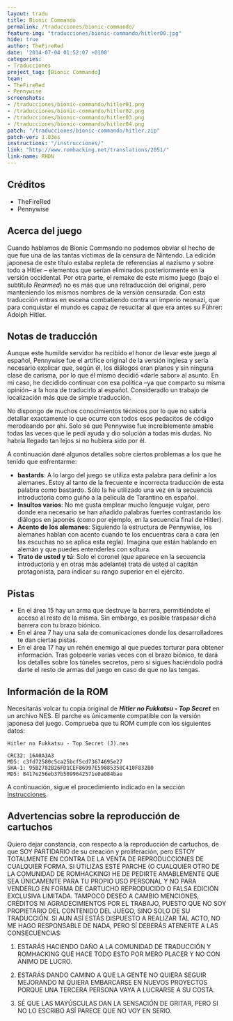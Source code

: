 ```yaml
---
layout: tradu
title: Bionic Commando
permalink: /traducciones/bionic-commando/
feature-img: "traducciones/bionic-commando/hitler00.jpg"
hide: true
author: TheFireRed
date: '2014-07-04 01:52:07 +0100'
categories:
- Traducciones
project_tag: [Bionic Commando]
team:
- TheFireRed
- Pennywise
screenshots:
- /traducciones/bionic-commando/hitler01.png
- /traducciones/bionic-commando/hitler02.png
- /traducciones/bionic-commando/hitler03.png
- /traducciones/bionic-commando/hitler04.png
patch: "/traducciones/bionic-commando/hitler.zip"
patch-ver: 1.03es
instructions: "/instrucciones/"
link: "http://www.romhacking.net/translations/2051/"
link-name: RHDN
---
```

## Créditos
- TheFireRed
- Pennywise

## Acerca del juego
Cuando hablamos de Bionic Commando no podemos obviar el hecho de que fue una de las tantas víctimas de la censura de Nintendo. La edición japonesa de este título estaba repleta de referencias al nazismo y sobre todo a Hitler – elementos que serían eliminados posteriormente en la versión occidental. Por otra parte, el remake de este mismo juego (bajo el subtítulo *Rearmed*) no es más que una retraducción del original, pero manteniendo los mismos nombres de la versión censurada. Con esta traducción entras en escena combatiendo contra un imperio neonazi, que para conquistar el mundo es capaz de resucitar al que era antes su Führer: Adolph Hitler.

## Notas de traducción
Aunque este humilde servidor ha recibido el honor de llevar este juego al español, Pennywise fue el artífice original de la versión inglesa y sería necesario explicar que, según él, los diálogos eran planos y sin ninguna clase de carisma, por lo que él mismo decidió «darle sabor» al asunto. En mi caso, he decidido continuar con esa política –ya que comparto su misma opinión– a la hora de traducirlo al español. Consideradlo un trabajo de localización más que de simple traducción.

No dispongo de muchos conocimientos técnicos por lo que no sabría detallar exactamente lo que ocurre con todos esos pedacitos de código merodeando por ahí. Solo sé que Pennywise fue increíblemente amable todas las veces que le pedí ayuda y dio solución a todas mis dudas. No habría llegado tan lejos si no hubiera sido por él.

A continuación daré algunos detalles sobre ciertos problemas a los que he tenido que enfrentarme:

- **bastards**: A lo largo del juego se utiliza esta palabra para definir a los alemanes. Estoy al tanto de la frecuente e incorrecta traducción de esta palabra como bastardo. Solo la he utilizado una vez en la secuencia introductoria como guiño a la película de Tarantino en español.
- **Insultos varios**: No me gusta emplear mucho lenguaje vulgar, pero donde era necesario se han añadido palabras fuertes contrastando los diálogos en japonés (como por ejemplo, en la secuencia final de Hitler).
- **Acento de los alemanes**: Siguiendo la estructura de Pennywise, los alemanes hablan con acento cuando te los encuentras cara a cara (en las escuchas no se aplica esta regla). Imagina que están hablando en alemán y que puedes entenderles con soltura.
- **Trato de usted y tú**: Solo el coronel (que aparece en la secuencia introductoria y en otras más adelante) trata de usted al capitán protagonista, para indicar su rango superior en el ejército.

## Pistas
- En el área 15 hay un arma que destruye la barrera, permitiéndote el acceso al resto de la misma. Sin embargo, es posible traspasar dicha barrera con tu brazo biónico.
- En el área 7 hay una sala de comunicaciones donde los desarrolladores te dan ciertas pistas.
- En el área 17 hay un rehén enemigo al que puedes torturar para obtener información. Tras golpearle varias veces con el brazo biónico, te dará los detalles sobre los túneles secretos, pero si sigues haciéndolo podrá darte el resto de armas del juego en caso de que no las tengas.

## Información de la ROM
Necesitarás volcar tu copia original de ***Hitler no Fukkatsu - Top Secret*** en un archivo NES. El parche es únicamente compatible con la versión japonesa del juego. Comprueba que tu ROM cumple con los siguientes datos:

```
Hitler no Fukkatsu - Top Secret (J).nes

CRC32: 16A0A3A3
MD5: c3fd72580c5ca25bcf5cd73674695e27
SHA-1: 95B2782B26FD1CEF86997E59885358C410F832B0
MD5: 8417e256eb37b5099642571e0a084bae
```

A continuación, sigue el procedimiento indicado en la sección [Instrucciones](/instrucciones/).

## Advertencias sobre la reproducción de cartuchos
Quiero dejar constancia, con respecto a la reproducción de cartuchos, de que SOY PARTIDARIO de su creación y proliferación, pero ESTOY TOTALMENTE EN CONTRA DE LA VENTA DE REPRODUCCIONES DE CUALQUIER FORMA. SI UTILIZAS ESTE PARCHE (O CUALQUIER OTRO DE LA COMUNIDAD DE ROMHACKING) HE DE PEDIRTE AMABLEMENTE QUE SEA ÚNICAMENTE PARA TU PROPIO USO PERSONAL Y NO PARA VENDERLO EN FORMA DE CARTUCHO REPRODUCIDO O FALSA EDICIÓN EXCLUSIVA LIMITADA. TAMPOCO DESEO A CAMBIO MENCIONES, CRÉDITOS NI AGRADECIMIENTOS POR EL TRABAJO, PUESTO QUE NO SOY PROPIETARIO DEL CONTENIDO DEL JUEGO, SINO SOLO DE SU TRADUCCIÓN. SI AUN ASÍ ESTÁS DISPUESTO A REALIZAR TAL ACTO, NO ME HAGO RESPONSABLE DE NADA, PERO SÍ DEBERÁS ATENERTE A LAS CONSECUENCIAS:

1) ESTARÁS HACIENDO DAÑO A LA COMUNIDAD DE TRADUCCIÓN Y ROMHACKING QUE HACE TODO ESTO POR MERO PLACER Y NO CON ÁNIMO DE LUCRO.
 
2) ESTARÁS DANDO CAMINO A QUE LA GENTE NO QUIERA SEGUIR MEJORANDO NI QUIERA EMBARCARSE EN NUEVOS PROYECTOS PORQUE UNA TERCERA PERSONA VAYA A LUCRARSE A SU COSTA.
 
3) SÉ QUE LAS MAYÚSCULAS DAN LA SENSACIÓN DE GRITAR, PERO SI NO LO ESCRIBO ASÍ PARECE QUE NO VOY EN SERIO.